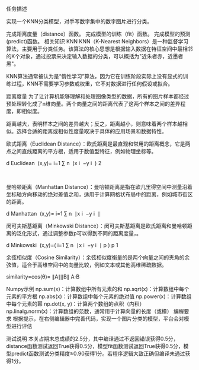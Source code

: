 任务描述

实现一个KNN分类模型，对手写数字集中的数字图片进行分类。

完成距离度量（distance）函数。
完成模型的训练（fit）函数。
完成模型的预测(predict)函数。
相关知识
KNN
KNN（K-Nearest Neighbors）是一种监督学习算法，主要用于分类任务。该算法的核心思想是根据输入数据在特征空间中最相邻的K个对象，通过投票来决定输入数据的分类，可以概括为"近朱者赤，近墨者黑"。

KNN算法通常被认为是“惰性学习”算法，因为它在训练阶段实际上没有显式的训练过程，KNN不需要学习参数或权重，它不对数据进行任何假设或拟合。

距离度量
为了让计算机能够理解和处理图像类型的数据，所有的图片样本都经过预处理转化成了n维向量。两个向量之间的距离代表了这两个样本之间的差异程度，即相似度。

距离越大，表明样本之间的差异越大；反之，距离越小，则意味着两个样本越相似。选择合适的距离或相似性度量取决于具体的应用场景和数据特性。

欧式距离（Euclidean Distance）：欧氏距离是最直观和常用的距离概念，它是两点之间直线距离的平方根，适用于数值型特征，例如物理坐标等。    

d 
Euclidean
​
 (x,y)= 
i=1
∑
n
​
 (x 
i
​
 −y 
i
​
 ) 
2
 
​
 

曼哈顿距离（Manhattan Distance）：曼哈顿距离是指在欧几里得空间中测量沿着坐标轴方向移动的绝对差值之和，适用于计算网格状布局中的距离，例如城市街区的距离。

d 
Manhattan
​
 (x,y)= 
i=1
∑
n
​
 ∣x 
i
​
 −y 
i
​
 ∣

闵可夫斯基距离（Minkowski Distance）：闵可夫斯基距离是欧氏距离和曼哈顿距离的泛化形式，通过调整参数p可以得到不同的距离度量，。

d 
Minkowski
​
 (x,y)=( 
i=1
∑
n
​
 ∣x 
i
​
 −y 
i
​
 ∣ 
p
 ) 
p
1
​
 
 

余弦相似度（Cosine Similarity）：余弦相似度衡量的是两个向量之间的夹角的余弦值，适合于高维空间中的向量比较，例如文本或其他高维稀疏数据。

similarity=cos(θ)= 
∥A∥∥B∥
A⋅B
​
 

Numpy示例
np.sum(x)：计算数组中所有元素的和
np.sqrt(x)：计算数组中每个元素的平方根
np.abs(x)：计算数组中每个元素的绝对值
np.power(x)：计算数组中每个元素的幂
np.dot(x, y)：计算两个数组的点积（内积）
np.linalg.norm(x)：计算数组的范数，通常用于计算向量的长度（或模）
编程要求
根据提示，在右侧编辑器中完善代码，实现一个图片分类的模型，平台会对模型进行评估

测试说明
本关占期末总成绩的2.5分，其中编译通过不返回错误获得0.5分，distance函数测试返回True获得0.5分，模型fit函数测试返回True获得0.5分，模型predict函数测试分类精度≥0.90获得1分。若程序逻辑大致正确但编译未通过获得1分。